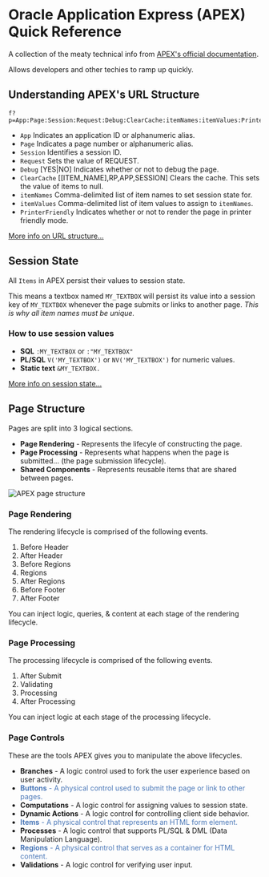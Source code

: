 # Oracle Application Express (APEX) Quick Reference

A collection of the meaty technical info from [APEX's official documentation](http://docs.oracle.com/cd/E23903_01/doc/doc.41/e21674.pdf).

Allows developers and other techies to ramp up quickly.

## Understanding APEX's URL Structure

```
f?p=App:Page:Session:Request:Debug:ClearCache:itemNames:itemValues:PrinterFriendly
```

* `App` Indicates an application ID or alphanumeric alias.
* `Page` Indicates a page number or alphanumeric alias.
* `Session` Identifies a session ID.
* `Request` Sets the value of REQUEST.
* `Debug` [YES|NO] Indicates whether or not to debug the page.
* `ClearCache` [[ITEM_NAME],RP,APP,SESSION] Clears the cache. This sets the value of items to null.
* `itemNames` Comma-delimited list of item names to set session state for.
* `itemValues` Comma-delimited list of item values to assign to `itemNames`.
* `PrinterFriendly` Indicates whether or not to render the page in printer friendly mode.

[More info on URL structure...](http://docs.oracle.com/cd/E23903_01/doc/doc.41/e21674/concept_url.htm#BEIFCDGF)

## Session State

All `Items` in APEX persist their values to session state.

This means a textbox named `MY_TEXTBOX` will persist its value into a session key of `MY_TEXTBOX` whenever the page submits or links to another page. *This is why all item names must be unique.*

### How to use session values

* **SQL** `:MY_TEXTBOX` or `:"MY_TEXTBOX"`
* **PL/SQL** `V('MY_TEXTBOX')` or `NV('MY_TEXTBOX')` for numeric values.
* **Static text** `&MY_TEXTBOX.`

[More info on session state...](http://docs.oracle.com/cd/E23903_01/doc/doc.41/e21674/concept_ses_val.htm)

## Page Structure

Pages are split into 3 logical sections.

* **Page Rendering** - Represents the lifecyle of constructing the page.
* **Page Processing** - Represents what happens when the page is submitted... (the page submission lifecycle).
* **Shared Components** - Represents reusable items that are shared between pages.

![APEX page structure](https://img.skitch.com/20120426-g6634a7wt85nmsfjix79e3cdam.png)

### Page Rendering

The rendering lifecycle is comprised of the following events.

1. Before Header
1. After Header
1. Before Regions
1. Regions
1. After Regions
1. Before Footer
1. After Footer

You can inject logic, queries, & content at each stage of the rendering lifecycle.

### Page Processing

The processing lifecycle is comprised of the following events.

1. After Submit
1. Validating
1. Processing
1. After Processing

You can inject logic at each stage of the processing lifecycle.

### Page Controls

These are the tools APEX gives you to manipulate the above lifecycles.

* **Branches** - A logic control used to fork the user experience based on user activity.
* <font color="4B78B8">**Buttons** - A physical control used to submit the page or link to other pages.</font>
* **Computations** - A logic control for assigning values to session state.
* **Dynamic Actions** - A logic control for controlling client side behavior.
* <font color="4B78B8">**Items** - A physical control that represents an HTML form element.</font>
* **Processes** - A logic control that supports PL/SQL & DML (Data Manipulation Language).
* <font color="4B78B8">**Regions** - A physical control that serves as a container for HTML content.</font>
* **Validations** - A logic control for verifying user input.



